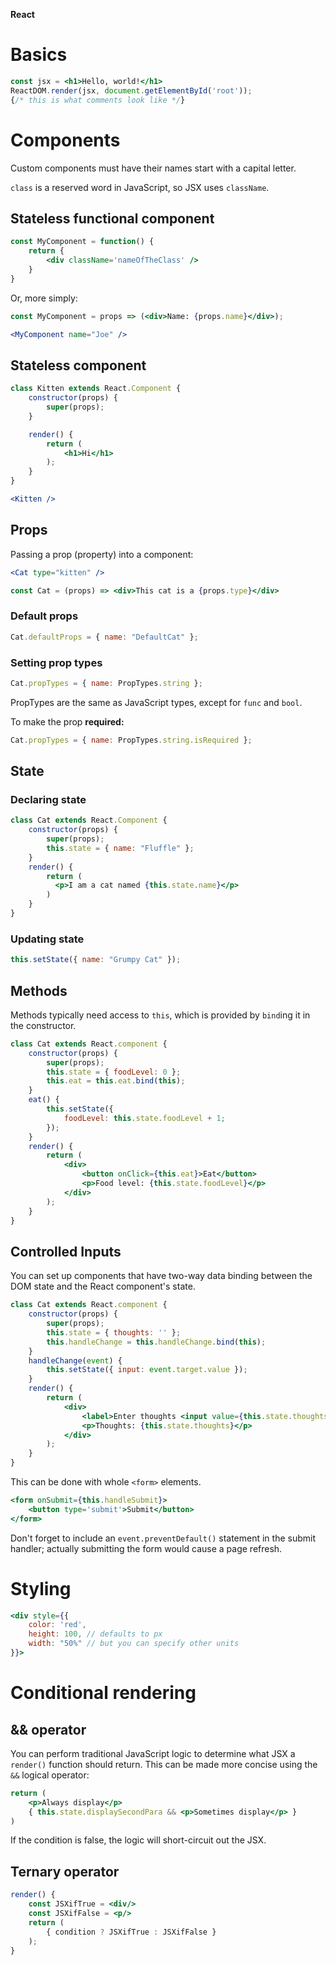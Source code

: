 **React**

# Basics

```jsx
const jsx = <h1>Hello, world!</h1>
ReactDOM.render(jsx, document.getElementById('root'));
{/* this is what comments look like */}
```

# Components

Custom components must have their names start with a capital letter.

`class` is a reserved word in JavaScript, so JSX uses `className`.

## Stateless functional component

```jsx
const MyComponent = function() {
	return {
		<div className='nameOfTheClass' />
	}
}
```

Or, more simply:
```jsx
const MyComponent = props => (<div>Name: {props.name}</div>);

<MyComponent name="Joe" />
```


## Stateless component

```jsx
class Kitten extends React.Component {
	constructor(props) {
		super(props);
	}

	render() {
		return (
			<h1>Hi</h1>
		);
	}
}

<Kitten />
```

## Props

Passing a prop (property) into a component:
```jsx
<Cat type="kitten" />

const Cat = (props) => <div>This cat is a {props.type}</div>
```

### Default props

```jsx
Cat.defaultProps = { name: "DefaultCat" };
```

### Setting prop types

```jsx
Cat.propTypes = { name: PropTypes.string };
```

PropTypes are the same as JavaScript types, except for `func` and `bool`.

To make the prop **required:**
```jsx
Cat.propTypes = { name: PropTypes.string.isRequired };
```

## State

### Declaring state

```jsx
class Cat extends React.Component {
	constructor(props) {
		super(props);
		this.state = { name: "Fluffle" };
	}
	render() {
		return (
	      <p>I am a cat named {this.state.name}</p>
		)
	}
}
```

### Updating state

```jsx
this.setState({ name: "Grumpy Cat" });
```

## Methods

Methods typically need access to `this`, which is provided by `bind`ing it in the constructor.

```jsx
class Cat extends React.component {
	constructor(props) {
		super(props);
		this.state = { foodLevel: 0 };
		this.eat = this.eat.bind(this);
	}
	eat() {
		this.setState({
			foodLevel: this.state.foodLevel + 1;
		});
	}
	render() {
		return (
			<div>
				<button onClick={this.eat}>Eat</button>
				<p>Food level: {this.state.foodLevel}</p>
			</div>
		);
	}
}
```

## Controlled Inputs

You can set up components that have two-way data binding between the DOM state and the React component's state.

```jsx
class Cat extends React.component {
	constructor(props) {
		super(props);
		this.state = { thoughts: '' };
		this.handleChange = this.handleChange.bind(this);
	}
	handleChange(event) {
		this.setState({ input: event.target.value });
	}
	render() {
		return (
			<div>
				<label>Enter thoughts <input value={this.state.thoughts} onChange={this.handleChange} /> </label>
				<p>Thoughts: {this.state.thoughts}</p>
			</div>
		);
	}
}
```

This can be done with whole `<form>` elements.

```jsx
<form onSubmit={this.handleSubmit}>
	<button type='submit'>Submit</button>
</form>
```
Don't forget to include an `event.preventDefault()` statement in the submit handler; actually submitting the form would cause a page refresh.

# Styling

```jsx
<div style={{
	color: 'red',
	height: 100, // defaults to px
	width: "50%" // but you can specify other units
}}>
```

# Conditional rendering

## && operator

You can perform traditional JavaScript logic to determine what JSX a `render()` function should return. This can be made more concise using the `&&` logical operator:

```jsx
return (
	<p>Always display</p>
	{ this.state.displaySecondPara && <p>Sometimes display</p> }
)
```

If the condition is false, the logic will short-circuit out the JSX.

## Ternary operator

```jsx
render() {
	const JSXifTrue = <div/>
	const JSXifFalse = <p/>
	return (
		{ condition ? JSXifTrue : JSXifFalse }
	);
}
```
